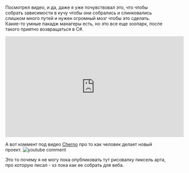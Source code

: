 ---
---
Посмотрел видео, и да, даже я уже почувствовал это, что чтобы собрать зависимости в кучу чтобы они собрались и слинковались слишком много путей и нужен огромный мозг чтобы это сделать. Какие-то умные пакадж манагеры есть, но это все еще зоопарк, после такого приятно возвращаться в C#.

<iframe width="560" height="315" src="https://www.youtube.com/embed/y37NzWaqpbI?si=UPdWqQD2Cg4S1_zV" title="YouTube video player" frameborder="0" allow="accelerometer; autoplay; clipboard-write; encrypted-media; gyroscope; picture-in-picture; web-share" referrerpolicy="strict-origin-when-cross-origin" allowfullscreen></iframe>

А вот коммент под видео [Cherno](https://www.youtube.com/@TheCherno) про то как человек делает новый проект.
![youtube comment]({{site.url}}/assets/images/cpp_build_comment.jpg)

Это то почему я не могу пока опубликовать тут рисовалку пиксель арта, про которую писал - хз пока как ее собрать для веба.